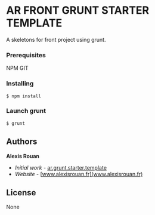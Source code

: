 # AR FRONT GRUNT STARTER TEMPLATE

A skeletons for front project using grunt.


### Prerequisites

NPM GIT


### Installing

```
$ npm install
```

### Launch grunt

```
$ grunt
```

## Authors

**Alexis Rouan** 
 - *Initial work* - [ar.grunt.starter.template](https://github.com/alexisrouan/ar.grunt.starter.template)
 - *Website* - [www.alexisrouan.fr](www.alexisrouan.fr)


## License

None
